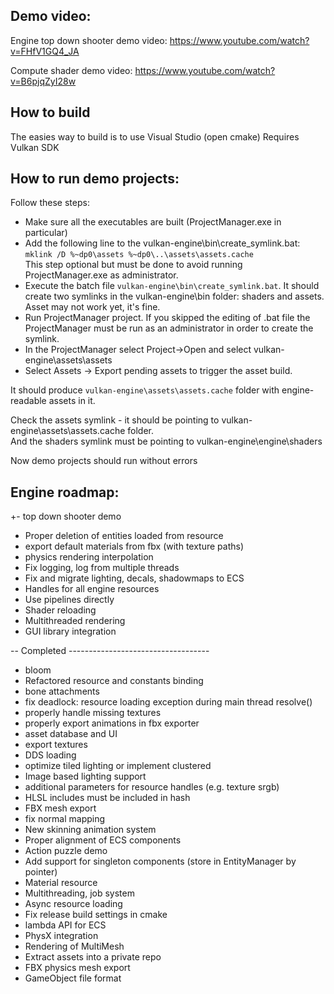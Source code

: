 ## Demo video:
Engine top down shooter demo video:
https://www.youtube.com/watch?v=FHfV1GQ4_JA

Compute shader demo video:
https://www.youtube.com/watch?v=B6pjqZyI28w

## How to build
The easies way to build is to use Visual Studio (open cmake)
Requires Vulkan SDK

## How to run demo projects:
Follow these steps:  
- Make sure all the executables are built (ProjectManager.exe in particular)
- Add the following line to the vulkan-engine\bin\create_symlink.bat:  
```mklink /D %~dp0\assets %~dp0\..\assets\assets.cache```  
This step optional but must be done to avoid running ProjectManager.exe as administrator.
- Execute the batch file ```vulkan-engine\bin\create_symlink.bat```. It should create two symlinks in the vulkan-engine\bin folder: shaders and assets. Asset may not work yet, it's fine.
- Run ProjectManager project. If you skipped the editing of .bat file the ProjectManager must be run as an administrator in order to create the symlink.
- In the ProjectManager select Project->Open and select vulkan-engine\assets\assets
- Select Assets -> Export pending assets to trigger the asset build.

It should produce ```vulkan-engine\assets\assets.cache``` folder with engine-readable assets in it.

Check the assets symlink - it should be pointing to vulkan-engine\assets\assets.cache folder.  
And the shaders symlink must be pointing to vulkan-engine\engine\shaders

Now demo projects should run without errors

## Engine roadmap:
+- top down shooter demo
- Proper deletion of entities loaded from resource
- export default materials from fbx (with texture paths)
- physics rendering interpolation
- Fix logging, log from multiple threads
- Fix and migrate lighting, decals, shadowmaps to ECS
- Handles for all engine resources
- Use pipelines directly
- Shader reloading
- Multithreaded rendering
- GUI library integration

-- Completed -----------------------------------
+ bloom
+ Refactored resource and constants binding
+ bone attachments
+ fix deadlock: resource loading exception during main thread resolve()
+ properly handle missing textures
+ properly export animations in fbx exporter
+ asset database and UI
+ export textures
+ DDS loading
+ optimize tiled lighting or implement clustered
+ Image based lighting support
+ additional parameters for resource handles (e.g. texture srgb)
+ HLSL includes must be included in hash
+ FBX mesh export
+ fix normal mapping
+ New skinning animation system
+ Proper alignment of ECS components
+ Action puzzle demo
+ Add support for singleton components (store in EntityManager by pointer)
+ Material resource
+ Multithreading, job system
+ Async resource loading
+ Fix release build settings in cmake
+ lambda API for ECS
+ PhysX integration 
+ Rendering of MultiMesh
+ Extract assets into a private repo
+ FBX physics mesh export
+ GameObject file format
